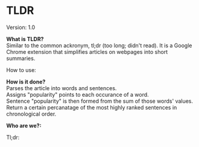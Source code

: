 # TLDR

Version: 1.0


<b>What is TLDR?</b> <br/>
    Similar to the common ackronym, tl;dr (too long; didn't read). It is a Google Chrome extension that simplifies articles on webpages into short summaries. 
    
    
How to use:    
        
    
    
<b>How is it done? </b> <br/>
    Parses the article into words and sentences. <br/>
    Assigns "popularity" points to each occurance of a word. <br/>
    Sentence "popularity" is then formed from the sum of those words' values. <br/>
    Return a certain percanatage of the most highly ranked sentences in chronological order. <br/>


<b>Who are we?: </b>
    
    
    
Tl;dr: 
